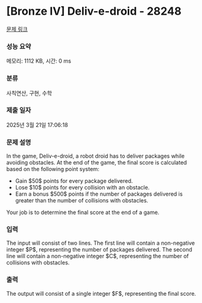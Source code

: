 # [Bronze IV] Deliv-e-droid - 28248 

[문제 링크](https://www.acmicpc.net/problem/28248) 

### 성능 요약

메모리: 1112 KB, 시간: 0 ms

### 분류

사칙연산, 구현, 수학

### 제출 일자

2025년 3월 21일 17:06:18

### 문제 설명

<p>In the game, Deliv-e-droid, a robot droid has to deliver packages while avoiding obstacles. At the end of the game, the final score is calculated based on the following point system:</p>

<ul>
	<li>Gain $50$ points for every package delivered.</li>
	<li>Lose $10$ points for every collision with an obstacle.</li>
	<li>Earn a bonus $500$ points if the number of packages delivered is greater than the number of collisions with obstacles.</li>
</ul>

<p>Your job is to determine the final score at the end of a game.</p>

### 입력 

 <p>The input will consist of two lines. The first line will contain a non-negative integer $P$, representing the number of packages delivered. The second line will contain a non-negative integer $C$, representing the number of collisions with obstacles.</p>

### 출력 

 <p>The output will consist of a single integer $F$, representing the final score.</p>

